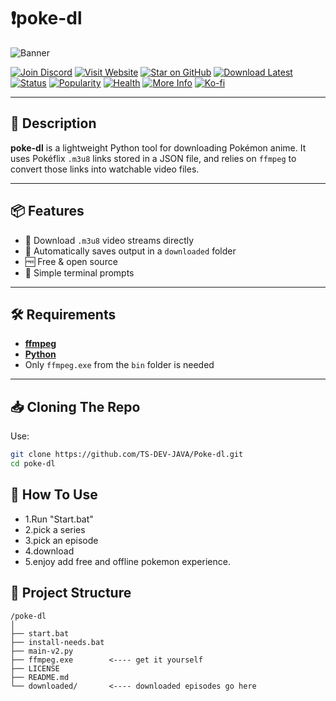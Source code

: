 # ❗poke-dl

![Banner](https://files.catbox.moe/cyrinw.png)

[![Join Discord](https://img.shields.io/badge/Join-Discord-5865F2?logo=discord&style=for-the-badge)](https://discord.gg/your-invite)
[![Visit Website](https://img.shields.io/badge/Website-poke--dl.com-blue?style=for-the-badge&logo=google-chrome)](https://poke-dl.com)
[![Star on GitHub](https://img.shields.io/badge/Star-on%20GitHub-ff69b4?style=for-the-badge&logo=github)](https://github.com/ts-dev-java/poke-dl)
[![Download Latest](https://img.shields.io/badge/Download-Now-success?style=for-the-badge&logo=github)](https://github.com/yourusername/poke-dl/releases/latest)
[![Status](https://img.shields.io/badge/Status-Working-green?style=for-the-badge&logo=checkmarx)]()
[![Popularity](https://img.shields.io/badge/Popularity-Rising-orange?style=for-the-badge&logo=trending-up)]()
[![Health](https://img.shields.io/badge/My%20Hands-Hurting-red?style=for-the-badge&logo=hands-wash)]()
[![More Info](https://img.shields.io/badge/More%20Info-Here-informational?style=for-the-badge&logo=readme)](https://your-info-link.com)
[![Ko-fi](https://img.shields.io/badge/Ko--fi-Donate-ff5e5b?style=for-the-badge&logo=kofi)](https://ko-fi.com/yourusername)

---

## 📝 Description

**poke-dl** is a lightweight Python tool for downloading Pokémon anime. It uses Pokéflix `.m3u8` links stored in a JSON file, and relies on `ffmpeg` to convert those links into watchable video files.

---

## 📦 Features

- 🎥 Download `.m3u8` video streams directly  
- 📁 Automatically saves output in a `downloaded` folder  
- 🆓 Free & open source  
- 💬 Simple terminal prompts  

---

## 🛠️ Requirements

- [**ffmpeg**](https://www.gyan.dev/ffmpeg/builds/ffmpeg-git-essentials.7z)  
- [**Python**](https://www.python.org/ftp/python/3.13.5/python-3.13.5-amd64.exe)
- Only `ffmpeg.exe` from the `bin` folder is needed  

---
## 📥 Cloning The Repo
Use:
```bash
git clone https://github.com/TS-DEV-JAVA/Poke-dl.git
cd poke-dl
```
## 📖 How To Use
- 1.Run "Start.bat"
- 2.pick a series
- 3.pick an episode
- 4.download
- 5.enjoy add free and offline pokemon experience.

## 📁 Project Structure

```text
/poke-dl
│
├── start.bat
├── install-needs.bat
├── main-v2.py
├── ffmpeg.exe        <---- get it yourself
├── LICENSE
├── README.md
└── downloaded/       <---- downloaded episodes go here
